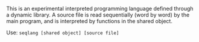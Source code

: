 This is an experimental interpreted programming language defined through a dynamic library. A source file is read sequentially (word by word) by the main program, and is interpreted by functions in the shared object.

Use: `seqlang [shared object] [source file]`